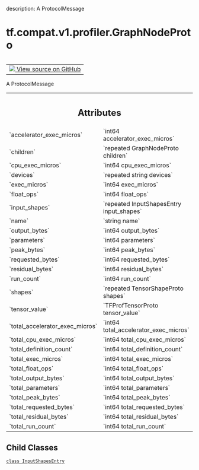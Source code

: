 description: A ProtocolMessage

<div itemscope itemtype="http://developers.google.com/ReferenceObject">
<meta itemprop="name" content="tf.compat.v1.profiler.GraphNodeProto" />
<meta itemprop="path" content="Stable" />
<meta itemprop="property" content="InputShapesEntry"/>
</div>

# tf.compat.v1.profiler.GraphNodeProto

<!-- Insert buttons and diff -->

<table class="tfo-notebook-buttons tfo-api nocontent" align="left">
<td>
  <a target="_blank" href="https://github.com/tensorflow/tensorflow/blob/r2.4/tensorflow/core/profiler/tfprof_output.proto">
    <img src="https://www.tensorflow.org/images/GitHub-Mark-32px.png" />
    View source on GitHub
  </a>
</td>
</table>



A ProtocolMessage

<!-- Placeholder for "Used in" -->




<!-- Tabular view -->
 <table class="responsive fixed orange">
<colgroup><col width="214px"><col></colgroup>
<tr><th colspan="2"><h2 class="add-link">Attributes</h2></th></tr>

<tr>
<td>
`accelerator_exec_micros`
</td>
<td>
`int64 accelerator_exec_micros`
</td>
</tr><tr>
<td>
`children`
</td>
<td>
`repeated GraphNodeProto children`
</td>
</tr><tr>
<td>
`cpu_exec_micros`
</td>
<td>
`int64 cpu_exec_micros`
</td>
</tr><tr>
<td>
`devices`
</td>
<td>
`repeated string devices`
</td>
</tr><tr>
<td>
`exec_micros`
</td>
<td>
`int64 exec_micros`
</td>
</tr><tr>
<td>
`float_ops`
</td>
<td>
`int64 float_ops`
</td>
</tr><tr>
<td>
`input_shapes`
</td>
<td>
`repeated InputShapesEntry input_shapes`
</td>
</tr><tr>
<td>
`name`
</td>
<td>
`string name`
</td>
</tr><tr>
<td>
`output_bytes`
</td>
<td>
`int64 output_bytes`
</td>
</tr><tr>
<td>
`parameters`
</td>
<td>
`int64 parameters`
</td>
</tr><tr>
<td>
`peak_bytes`
</td>
<td>
`int64 peak_bytes`
</td>
</tr><tr>
<td>
`requested_bytes`
</td>
<td>
`int64 requested_bytes`
</td>
</tr><tr>
<td>
`residual_bytes`
</td>
<td>
`int64 residual_bytes`
</td>
</tr><tr>
<td>
`run_count`
</td>
<td>
`int64 run_count`
</td>
</tr><tr>
<td>
`shapes`
</td>
<td>
`repeated TensorShapeProto shapes`
</td>
</tr><tr>
<td>
`tensor_value`
</td>
<td>
`TFProfTensorProto tensor_value`
</td>
</tr><tr>
<td>
`total_accelerator_exec_micros`
</td>
<td>
`int64 total_accelerator_exec_micros`
</td>
</tr><tr>
<td>
`total_cpu_exec_micros`
</td>
<td>
`int64 total_cpu_exec_micros`
</td>
</tr><tr>
<td>
`total_definition_count`
</td>
<td>
`int64 total_definition_count`
</td>
</tr><tr>
<td>
`total_exec_micros`
</td>
<td>
`int64 total_exec_micros`
</td>
</tr><tr>
<td>
`total_float_ops`
</td>
<td>
`int64 total_float_ops`
</td>
</tr><tr>
<td>
`total_output_bytes`
</td>
<td>
`int64 total_output_bytes`
</td>
</tr><tr>
<td>
`total_parameters`
</td>
<td>
`int64 total_parameters`
</td>
</tr><tr>
<td>
`total_peak_bytes`
</td>
<td>
`int64 total_peak_bytes`
</td>
</tr><tr>
<td>
`total_requested_bytes`
</td>
<td>
`int64 total_requested_bytes`
</td>
</tr><tr>
<td>
`total_residual_bytes`
</td>
<td>
`int64 total_residual_bytes`
</td>
</tr><tr>
<td>
`total_run_count`
</td>
<td>
`int64 total_run_count`
</td>
</tr>
</table>



## Child Classes
[`class InputShapesEntry`](../../../../tf/compat/v1/profiler/GraphNodeProto/InputShapesEntry.md)


